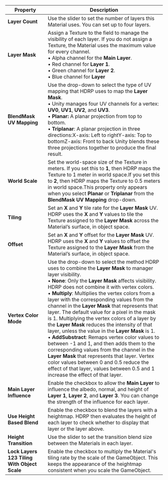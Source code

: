 | <strong>Property</strong>                                 | <strong>Description</strong>                                              |
| -------------------------------------------- | ------------------------------------------------------------ |
| <strong>Layer Count</strong>                              | Use the slider to set the number of layers this Material uses. You can set up to four layers. |
| <strong>Layer Mask</strong>                               | Assign a Texture to the field to manage the visibility of each layer. If you do not assign a Texture, the Material uses the maximum value for every channel.<br/>&#8226; Alpha channel for the <strong>Main Layer</strong>.<br/>&#8226; Red channel for <strong>Layer 1</strong>.<br/>&#8226; Green channel for <strong>Layer 2</strong>.<br/>&#8226; Blue channel for <strong>Layer</strong> |
| <strong>BlendMask UV Mapping</strong>                     | Use the drop-down to select the type of UV mapping that HDRP uses to map the <strong>Layer Mask</strong>.<br/>&#8226; Unity manages four UV channels for a vertex: <strong>UV0</strong>, <strong>UV1</strong>, <strong>UV2</strong>, and <strong>UV3</strong>.<br/>&#8226; <strong>Planar:</strong> A planar projection from top to bottom.<br/>&#8226; <strong>Triplanar</strong>: A planar projection in three directions:X-axis: Left to rightY-axis: Top to bottomZ-axis: Front to back Unity blends these three projections together to produce the final result. |
| <strong>World Scale</strong>                              | Set the world-space size of the Texture in meters. If you set this to <strong>1</strong>, then HDRP maps the Texture to 1 meter in world space.If you set this to <strong>2</strong>, then HDRP maps the Texture to 0.5 meters in world space.This property only appears when you select <strong>Planar</strong> or <strong>Triplanar</strong> from the <strong>BlendMask UV Mapping</strong> drop-down. |
| <strong>Tiling</strong>                                   | Set an <strong>X</strong> and <strong>Y</strong> tile rate for the <strong>Layer Mask</strong> UV. HDRP uses the <strong>X</strong> and <strong>Y</strong> values to tile the Texture assigned to the <strong>Layer Mask</strong> across the Material’s surface, in object space. |
| <strong>Offset</strong>                                   | Set an <strong>X</strong> and <strong>Y</strong> offset for the <strong>Layer Mask</strong> UV. HDRP uses the <strong>X</strong> and <strong>Y</strong> values to offset the Texture assigned to the <strong>Layer Mask</strong> from the Material’s surface, in object space. |
| <strong>Vertex Color Mode</strong>                        | Use the drop-down to select the method HDRP uses to combine the <strong>Layer Mask</strong> to manager layer visibility.<br/>&#8226; <strong>None</strong>: Only the <strong>Layer Mask</strong> affects visibility. HDRP does not combine it with vertex colors.<br/>&#8226; <strong>Multiply</strong>: Multiplies the vertex colors from a layer with the corresponding values from the channel in the <strong>Layer Mask</strong> that represents that layer. The default value for a pixel in the mask is 1. Multiplying the vertex colors of a layer by the <strong>Layer Mask</strong> reduces the intensity of that layer, unless the value in the <strong>Layer Mask</strong> is 1.<br/>&#8226; <strong>AddSubstract</strong>: Remaps vertex color values to between -1 and 1, and then adds them to the corresponding values from the channel in the <strong>Layer Mask</strong> that represents that layer. Vertex color values between 0 and 0.5 reduce the effect of that layer, values between 0.5 and 1 increase the effect of that layer. |
| <strong>Main Layer Influence</strong>                     | Enable the checkbox to allow the <strong>Main Layer</strong> to influence the albedo, normal, and height of <strong>Layer 1</strong>, <strong>Layer 2</strong>, and <strong>Layer 3</strong>. You can change the strength of the influence for each layer. |
| <strong>Use Height Based Blend</strong>                   | Enable the checkbox to blend the layers with a heightmap. HDRP then evaluates the height of each layer to check whether to display that layer or the layer above. |
| <strong>Height Transition</strong>                        | Use the slider to set the transition blend size between the Materials in each layer. |
| <strong>Lock Layers 123 Tiling With Object Scale</strong> | Enable the checkbox to multiply the Material's tiling rate by the scale of the GameObject. This keeps the appearance of the heightmap consistent when you scale the GameObject. |
